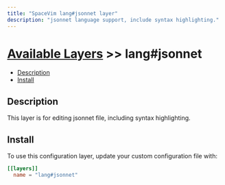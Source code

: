 ```yaml
---
title: "SpaceVim lang#jsonnet layer"
description: "jsonnet language support, include syntax highlighting."
---
```


# [Available Layers](../../) >> lang#jsonnet

<!-- vim-markdown-toc GFM -->

- [Description](#description)
- [Install](#install)

<!-- vim-markdown-toc -->

## Description

This layer is for editing jsonnet file, including syntax highlighting.

## Install

To use this configuration layer, update your custom configuration file with:

```toml
[[layers]]
  name = "lang#jsonnet"
```


